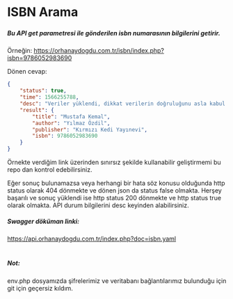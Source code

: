 # ISBN Arama

###
##### Bu API get parametresi ile gönderilen isbn numarasının bilgilerini getirir.
Örneğin: https://orhanaydogdu.com.tr/isbn/index.php?isbn=9786052983690

Dönen cevap:
```json
{
	"status": true,
	"time": 1566255788,
	"desc": "Veriler yüklendi, dikkat verilerin doğruluğunu asla kabul etmiyoruz. - from db",
	"result": {
		"title": "Mustafa Kemal",
		"author": "Yılmaz Özdil",
		"publisher": "Kırmızı Kedi Yayınevi",
		"isbn": 9786052983690
	}
}
```

Örnekte verdiğim link üzerinden sınırsız şekilde kullanabilir geliştirmemi bu repo dan kontrol edebilirsiniz.

Eğer sonuç bulunamazsa veya herhangi bir hata söz konusu olduğunda http status olarak 404 dönmekte ve dönen json da status false olmakta. Herşey başarılı ve sonuç yüklendi ise http status 200 dönmekte ve http status true olarak olmakta. API durum bilgilerini desc keyinden alabilirsiniz.
##### Swagger döküman linki:
https://api.orhanaydogdu.com.tr/index.php?doc=isbn.yaml
#

##### Not:
env.php dosyamızda şifrelerimiz ve veritabanı bağlantılarımız bulunduğu için git için geçersiz kıldım.
